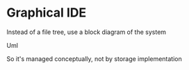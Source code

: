 # Graphical IDE

Instead of a file tree, use a block diagram of the system

Uml

So it's managed conceptually, not by storage implementation